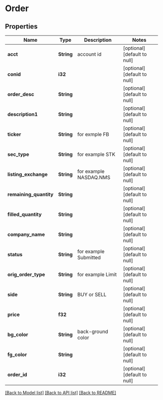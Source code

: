 # Order

## Properties
Name | Type | Description | Notes
------------ | ------------- | ------------- | -------------
**acct** | **String** | account id | [optional] [default to null]
**conid** | **i32** |  | [optional] [default to null]
**order_desc** | **String** |  | [optional] [default to null]
**description1** | **String** |  | [optional] [default to null]
**ticker** | **String** | for exmple FB | [optional] [default to null]
**sec_type** | **String** | for example STK | [optional] [default to null]
**listing_exchange** | **String** | for example NASDAQ.NMS | [optional] [default to null]
**remaining_quantity** | **String** |  | [optional] [default to null]
**filled_quantity** | **String** |  | [optional] [default to null]
**company_name** | **String** |  | [optional] [default to null]
**status** | **String** | for example Submitted | [optional] [default to null]
**orig_order_type** | **String** | for example Limit | [optional] [default to null]
**side** | **String** | BUY or SELL | [optional] [default to null]
**price** | **f32** |  | [optional] [default to null]
**bg_color** | **String** | back-ground color | [optional] [default to null]
**fg_color** | **String** |  | [optional] [default to null]
**order_id** | **i32** |  | [optional] [default to null]

[[Back to Model list]](../README.md#documentation-for-models) [[Back to API list]](../README.md#documentation-for-api-endpoints) [[Back to README]](../README.md)


